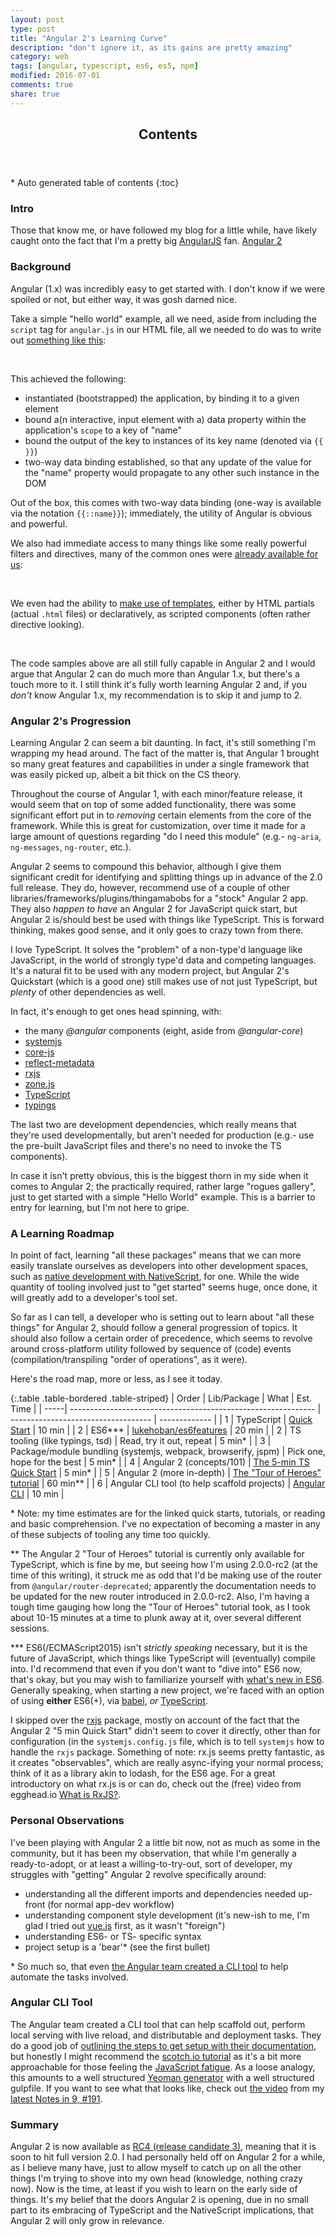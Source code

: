 ```yaml
---
layout: post
type: post
title: "Angular 2's Learning Curve"
description: "don't ignore it, as its gains are pretty amazing"
category: web
tags: [angular, typescript, es6, es5, npm]
modified: 2016-07-01
comments: true
share: true
---
```


<!-- auto-magic TOC! -->
<section>
  <header data-toggle="tooltip" title="it's dangerous to go alone, take this">
    <h2>Contents</h2>
  </header>
<div id="drawer" markdown="1">
*  Auto generated table of contents
{:toc}
</div>
</section>

### Intro

Those that know me, or have followed my blog for a little while, have likely caught onto the fact that I'm a pretty big [AngularJS](https://angularjs.org/) fan. [Angular 2](https://angular.io/)

### Background

Angular (1.x) was incredibly easy to get started with. I don't know if we were spoiled or not, but either way, it was gosh darned nice.

Take a simple "hello world" example, all we need, aside from including the `script` tag for `angular.js` in our HTML file, all we needed to do was to write out [something like this](https://jsfiddle.net/edm00se/0a0vga0k/):

<script async src="https://jsfiddle.net/edm00se/0a0vga0k/embed/html,result/"></script><br />

This achieved the following:
- instantiated (bootstrapped) the application, by binding it to a given element
- bound a(n interactive, input element with a) data property within the application's `scope` to a key of "name"
- bound the output of the key to instances of its key name (denoted via `{{ }}`)
- two-way data binding established, so that any update of the value for the "name" property would propagate to any other such instance in the DOM

Out of the box, this comes with two-way data binding (one-way is available via the notation `{{::name}}`); immediately, the utility of Angular is obvious and powerful.

We also had immediate access to many things like some really powerful filters and directives, many of the common ones were [already available for us](https://jsfiddle.net/edm00se/L3tykzrt/):

<script async src="https://jsfiddle.net/edm00se/L3tykzrt/embed/html,result/"></script><br />

We even had the ability to [make use of templates](https://jsfiddle.net/edm00se/qf5trmkn/), either by HTML partials (actual `.html` files) or declaratively, as scripted components (often rather directive looking).

<script async src="https://jsfiddle.net/edm00se/qf5trmkn/embed/html,result/"></script><br />

The code samples above are all still fully capable in Angular 2 and I would argue that Angular 2 can do much more than Angular 1.x, but there's a touch more to it. I still think it's fully worth learning Angular 2 and, if you _don't_ know Angular 1.x, my recommendation is to skip it and jump to 2.

### Angular 2's Progression

Learning Angular 2 can seem a bit daunting. In fact, it's still something I'm wrapping my head around. The fact of the matter is, that Angular 1 brought so many great features and capabilities in under a single framework that was easily picked up, albeit a bit thick on the CS theory.

Throughout the course of Angular 1, with each minor/feature release, it would seem that on top of some added functionality, there was some significant effort put in to _removing_ certain elements from the core of the framework. While this is great for customization, over time it made for a large amount of questions regarding "do I need this module" (e.g.- `ng-aria`, `ng-messages`, `ng-router`, etc.).

Angular 2 seems to compound this behavior, although I give them significant credit for identifying and splitting things up in advance of the 2.0 full release. They do, however, recommend use of a couple of other libraries/frameworks/plugins/thingamabobs for a "stock" Angular 2 app. They also _happen to have_ an Angular 2 for JavaScript quick start, but Angular 2 is/should best be used with things like TypeScript. This is forward thinking, makes good sense, and it only goes to crazy town from there.

I love TypeScript. It solves the "problem" of a non-type'd language like JavaScript, in the world of strongly type'd data and competing languages. It's a natural fit to be used with any modern project, but Angular 2's Quickstart (which is a good one) still makes use of not just TypeScript, but _plenty_ of other dependencies as well.

In fact, it's enough to get ones head spinning, with:
- the many _&#64;angular_ components (eight, aside from _&#64;angular-core_)
- [systemjs](https://npm.im/systemjs)
- [core-js](https://npm.im/core-js)
- [reflect-metadata](https://npm.im/reflect-metadata)
- [rxjs](https://npm.im/rxjs)
- [zone.js](https://npm.im/zone.js)
- [TypeScript](https://npm.im/typescript)
- [typings](https://www.npm.im/typings)

The last two are development dependencies, which really means that they're used developmentally, but aren't needed for production (e.g.- use the pre-built JavaScript files and there's no need to invoke the TS components).

In case it isn't pretty obvious, this is the biggest thorn in my side when it comes to Angular 2; the practically required, rather large "rogues gallery", just to get started with a simple "Hello World" example. This is a barrier to entry for learning, but I'm not here to gripe.

### A Learning Roadmap

In point of fact, learning "all these packages" means that we can more easily translate ourselves as developers into other development spaces, such as [native development with NativeScript](https://www.nativescript.org/nativescript-is-how-you-build-native-mobile-apps-with-angular), for one. While the wide quantity of tooling involved just to "get started" seems huge, once done, it will greatly add to a developer's tool set.

So far as I can tell, a developer who is setting out to learn about "all these things" for Angular 2, should follow a general progression of topics. It should also follow a certain order of precedence, which seems to revolve around cross-platform utility followed by sequence of (code) events (compilation/transpiling "order of operations", as it were).

Here's the road map, more or less, as I see it today.

{:.table .table-bordered .table-striped}
| Order | Lib/Package                                                   | What                                | Est. Time |
 | -----| ------------------------------------------------------------- | ----------------------------------- | ------------- |
| 1     | TypeScript                                                    | [Quick Start][1]                    | 10 min |
| 2     | ES6\*\*\*                                                     | [lukehoban/es6features][5]          | 20 min |
| 2     | TS tooling (like typings, tsd)                                | Read, try it out, repeat            | 5 min\* |
| 3     | Package/module bundling (systemjs, webpack, browserify, jspm) | Pick one, hope for the best         | 5 min\* |
| 4     | Angular 2 (concepts/101)                                      | [The 5-min TS Quick Start][2]       | 5 min\* |
| 5     | Angular 2 (more in-depth)                                     | [The "Tour of Heroes" tutorial][3]  | 60 min\*\* |
| 6     | Angular CLI tool (to help scaffold projects)                  | [Angular CLI][4]                    | 10 min |

\* Note: my time estimates are for the linked quick starts, tutorials, or reading and basic comprehension. I've no expectation of becoming a master in any of these subjects of tooling any time too quickly.

\*\* The Angular 2 "Tour of Heroes" tutorial is currently only available for TypeScript, which is fine by me, but seeing how I'm using 2.0.0-rc2 (at the time of this writing), it struck me as odd that I'd be making use of the router from `@angular/router-deprecated`; apparently the documentation needs to be updated for the new router introduced in 2.0.0-rc2. Also, I'm having a tough time gauging how long the "Tour of Heroes" tutorial took, as I took about 10-15 minutes at a time to plunk away at it, over several different sessions.

\*\*\* ES6(/ECMAScript2015) isn't _strictly speaking_ necessary, but it is the future of JavaScript, which things like TypeScript will (eventually) compile into. I'd recommend that even if you don't want to "dive into" ES6 now, that's okay, but you may wish to familiarize yourself with [what's new in ES6](https://github.com/lukehoban/es6features). Generally speaking, when starting a new project, we're faced with an option of using **either** ES6(+), via [babel](https://babeljs.io/), _or_ [TypeScript](https://www.typescriptlang.org/).

I skipped over the [rxjs](https://npm.im/rxjs) package, mostly on account of the fact that the Angular 2 "5 min Quick Start" didn't seem to cover it directly, other than for configuration (in the `systemjs.config.js` file, which is to tell `systemjs` how to handle the `rxjs` package. Something of note: rx.js seems pretty fantastic, as it creates "observables", which are really async-ifying your normal process; think of it as a library akin to lodash, for the ES6 age. For a great introductory on what rx.js is or can do, check out the (free) video from egghead.io [What is RxJS?](https://egghead.io/lessons/rxjs-what-is-rxjs).

[1]: https://www.typescriptlang.org/docs/tutorial.html
[2]: https://angular.io/docs/ts/latest/quickstart.html
[3]: https://angular.io/docs/ts/latest/tutorial/
[4]: https://cli.angular.io/
[5]: https://github.com/lukehoban/es6features

### Personal Observations

I've been playing with Angular 2 a little bit now, not as much as some in the community, but it has been my observation, that while I'm generally a ready-to-adopt, or at least a willing-to-try-out, sort of developer, my struggles with "getting" Angular 2 revolve specifically around:
- understanding all the different imports and dependencies needed up-front (for normal app-dev workflow)
- understanding component style development (it's new-ish to me, I'm glad I tried out [vue.js](https://vuejs.org/) first, as it wasn't "foreign")
- understanding ES6- or TS- specific syntax
- project setup is a 'bear'\* (see the first bullet)

\* So much so, that even [the Angular team created a CLI tool](https://cli.angular.io/) to help automate the tasks involved.

### Angular CLI Tool

The Angular team created a CLI tool that can help scaffold out, perform local serving with live reload, and distributable and deployment tasks. They do a good job of [outlining the steps to get setup with their documentation](https://github.com/angular/angular-cli#table-of-contents), but honestly I might recommend the [scotch.io tutorial](https://scotch.io/tutorials/use-the-angular-cli-for-faster-angular-2-projects) as it's a bit more approachable for those feeling the [JavaScript fatigue](https://medium.com/@ericclemmons/javascript-fatigue-48d4011b6fc4#.owoxcwpe9). As a loose analogy, this amounts to a well structured [Yeoman generator](http://yeoman.io/generators/) with a well structured gulpfile. If you want to see what that looks like, check out [the video](http://localhost:3000/self-promotion/ni9-connect-highlights-and-mwlug-announcement/#the-video) from my [latest Notes in 9, #191](http://www.notesin9.com/2016/06/28/notesin9-191-a-beard-an-app-and-a-blender/).

### Summary

Angular 2 is now available as [RC4 (release candidate 3)](https://angularjs.blogspot.com/2016/06/rc4-now-available.html), meaning that it is soon to hit full version 2.0. I had personally held off on Angular 2 for a while, as I believe many have, just to allow myself to catch up on all the other things I'm trying to shove into my own head (knowledge, nothing crazy now). Now is the time, at least if you wish to learn on the early side of things. It's my belief that the doors Angular 2 is opening, due in no small part to its embracing of TypeScript and the NativeScript implications, that Angular 2 will only grow in relevance.

